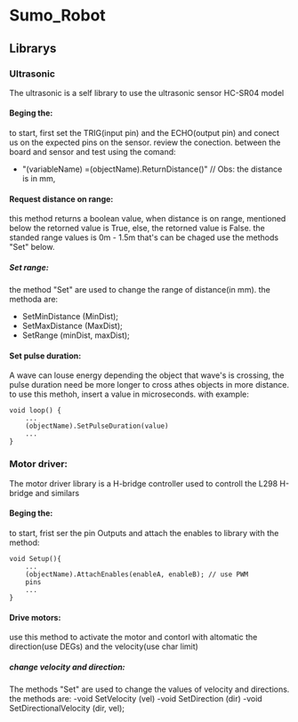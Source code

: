 # Sumo_Robot

## Librarys

### Ultrasonic
The ultrasonic is a self library to use the ultrasonic sensor HC-SR04
model
####  Beging the:
to start, first set the TRIG(input pin) and the ECHO(output pin)
and conect us on the expected pins on the sensor. review the
conection.
between the board and sensor and test using the comand:

- "(variableName) =(objectName).ReturnDistance()" // Obs: the
distance is in mm,

####  Request distance on range:
this method returns a boolean value, when distance is on range, 
mentioned below the retorned value is True, else, the retorned value 
is False. the standed range values is 0m - 1.5m that's can be chaged 
use the methods "Set" below.
#####   Set range:
the method "Set" are used to change the range of distance(in mm).
the methoda are:
- SetMinDistance (MinDist);
- SetMaxDistance (MaxDist);
- SetRange (minDist, maxDist);

####  Set pulse duration:
A wave can louse energy depending the object that wave's is crossing,
the pulse duration need be more longer to cross athes objects in more
distance.
to use this methoh, insert a value in microseconds. with example:

    void loop() {
        ...
        (objectName).SetPulseDuration(value)
        ...
    }


### Motor driver:
The motor driver library is a H-bridge controller used to controll 
the L298 H-bridge and similars
####  Beging the:
to start, frist ser the pin Outputs and attach the enables to library
with the method:

    void Setup(){
        ...
        (objectName).AttachEnables(enableA, enableB); // use PWM
        pins
        ...
    }

####  Drive motors:
use this method to activate the motor and contorl with altomatic the 
direction(use DEGs) and the velocity(use char limit)
#####   change velocity and direction:
The methods "Set" are used to change the values of velocity and
directions.
the methods are:
-void SetVelocity (vel)
-void SetDirection (dir)
-void SetDirectionalVelocity (dir, vel);